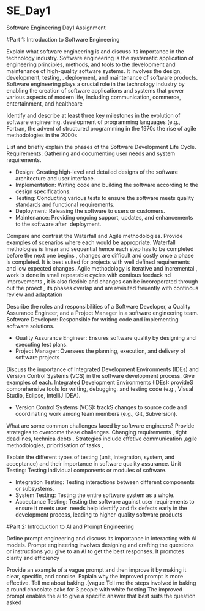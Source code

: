 # SE_Day1
Software Engineering Day1 Assignment

#Part 1: Introduction to Software Engineering

Explain what software engineering is and discuss its importance in the technology industry.
Software engineering is the systematic application 
of engineering principles, methods, and tools to the development and maintenance of 
high-quality software systems. It involves the design, development, testing, .
deployment, and maintenance of software products.
Software engineering plays a crucial role in 
the technology industry by enabling the creation of software applications and systems 
that power various aspects of modern life, including communication, commerce, 
entertainment, and healthcare

Identify and describe at least three key milestones in the evolution of software engineering.
development of programming languages (e.g., Fortran, 
 the advent of structured programming in the 1970s
 the rise of agile methodologies in the 2000s

List and briefly explain the phases of the Software Development Life Cycle.
Requirements: Gathering and documenting user needs and system requirements.
 - Design: Creating high-level and detailed designs of the software architecture and user 
interface.
 - Implementation: Writing code and building the software according to the design 
specifications.
 - Testing: Conducting various tests to ensure the software meets quality standards and 
functional requirements.
 - Deployment: Releasing the software to users or customers.
 - Maintenance: Providing ongoing support, updates, and enhancements to the software after 
deployment.

Compare and contrast the Waterfall and Agile methodologies. Provide examples of scenarios where each would be appropriate.
Waterfall methologies is linear and sequential hence each step has to be completed before the next one begins , changes are difficult and costly once  a phase is completed. It is best suited for projects with well defined requirements and low expected changes. 
Agile methodology is iterative and incremental , work is done in small repeatable cycles with contious feedack nd improvements , it is also flexible and changes can be incoroporated through out the proect , its phases overlap and are revisited freuently with continous review and adaptation 

Describe the roles and responsibilities of a Software Developer, a Quality Assurance Engineer, and a Project Manager in a software engineering team.
Software Developer: Responsible for writing code and implementing software solutions.
 - Quality Assurance Engineer: Ensures software quality by designing and executing test 
plans.
 - Project Manager: Oversees the planning, execution, and delivery of software projects

Discuss the importance of Integrated Development Environments (IDEs) and Version Control Systems (VCS) in the software development process. Give examples of each.
Integrated Development Environments (IDEs):  provideS 
comprehensive tools for writing, debugging, and testing code (e.g., Visual Studio, Eclipse, 
IntelliJ IDEA).
 - Version Control Systems (VCS): trackS changes to source code and 
coordinating work among team members (e.g., Git, Subversion).

What are some common challenges faced by software engineers? Provide strategies to overcome these challenges.
Changing requirements , tight deadlines, technica debts . Strategies include effetive communication ,agile methodologies, prioritisation of tasks , 

Explain the different types of testing (unit, integration, system, and acceptance) and their importance in software quality assurance.
Unit Testing: Testing individual components or modules of software.
 - Integration Testing: Testing interactions between different components or subsystems.
 - System Testing: Testing the entire software system as a whole.
 - Acceptance Testing: Testing the software against user requirements to ensure it meets user 
needs
help identify and fix defects early in the development  process, leading to higher-quality software products

#Part 2: Introduction to AI and Prompt Engineering


Define prompt engineering and discuss its importance in interacting with AI models.
Prompt engineering involves designing and crafting the questions or instructions you give to an AI to get the best responses. It promotes clarity and efficiency 

Provide an example of a vague prompt and then improve it by making it clear, specific, and concise. Explain why the improved prompt is more effective.
Tell me about baking .[vague
Tell me the steps involved in baking  a round chocolate cake for 3 people with white frosting
The improved prompt enables the ai to give a specific answer that best suits the question asked
